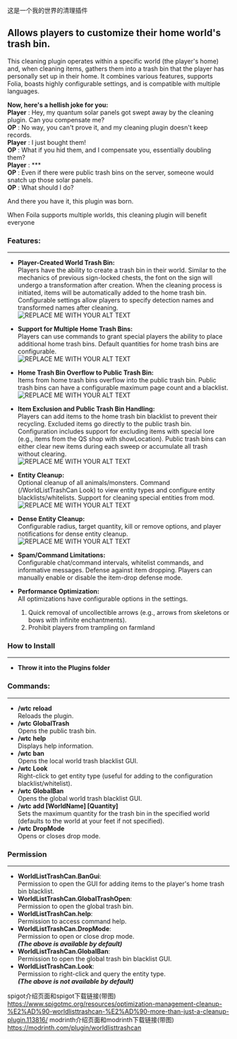 这是一个我的世界的清理插件

## Allows players to customize their home world's trash bin.

This cleaning plugin operates within a specific world (the player's home) and, when cleaning items, gathers them into a trash bin that the player has personally set up in their home. It combines various features, supports Folia, boasts highly configurable settings, and is compatible with multiple languages.

**Now, here's a hellish joke for you:**\
**Player** : Hey, my quantum solar panels got swept away by the cleaning plugin. Can you compensate me?\
**OP** : No way, you can't prove it, and my cleaning plugin doesn't keep records.\
**Player** : I just bought them!\
**OP** : What if you hid them, and I compensate you, essentially doubling them?\
**Player** : ***\
**OP** : Even if there were public trash bins on the server, someone would snatch up those solar panels.\
**OP** : What should I do?

And there you have it, this plugin was born.

When Foila supports multiple worlds, this cleaning plugin will benefit everyone

### Features:
---
- **Player-Created World Trash Bin:**\
Players have the ability to create a trash bin in their world.
Similar to the mechanics of previous sign-locked chests, the font on the sign will undergo a 
transformation after creation.
When the cleaning process is initiated, items will be automatically added to the home trash bin.
Configurable settings allow players to specify detection names and transformed names after cleaning.
\
![REPLACE ME WITH YOUR ALT TEXT](https://cdn.modrinth.com/data/nILG1dtG/images/69ae92502becde7a7a2f033815fa420c28cb6957.gif)

- **Support for Multiple Home Trash Bins:**\
Players can use commands to grant special players the ability to place additional home trash bins.
Default quantities for home trash bins are configurable.\
![REPLACE ME WITH YOUR ALT TEXT](https://cdn.modrinth.com/data/nILG1dtG/images/609be599004c03b52ec244c68437bd33b3de0f9d.gif)
- **Home Trash Bin Overflow to Public Trash Bin:**\
Items from home trash bins overflow into the public trash bin.
Public trash bins can have a configurable maximum page count and a blacklist.\
![REPLACE ME WITH YOUR ALT TEXT](https://cdn.modrinth.com/data/nILG1dtG/images/11c25510bcd38cd87445f3241d44707424e8dbb9.gif)
- **Item Exclusion and Public Trash Bin Handling:**\
Players can add items to the home trash bin blacklist to prevent their recycling.
Excluded items go directly to the public trash bin.
Configuration includes support for excluding items with special lore (e.g., items from the QS shop with 
showLocation).
Public trash bins can either clear new items during each sweep or accumulate all trash without clearing.\
![REPLACE ME WITH YOUR ALT TEXT](https://cdn.modrinth.com/data/nILG1dtG/images/05e44d7c3286d7daa0d0222338b780168b423f94.gif)
- **Entity Cleanup:**\
Optional cleanup of all animals/monsters.
Command (/WorldListTrashCan Look) to view entity types and configure entity blacklists/whitelists.
Support for cleaning special entities from mod.\
![REPLACE ME WITH YOUR ALT TEXT](https://cdn.modrinth.com/data/nILG1dtG/images/897ed52ff78147da390920cb895e68a65811ed18.png)
- **Dense Entity Cleanup:**\
Configurable radius, target quantity, kill or remove options, and player notifications for dense entity 
cleanup.\
![REPLACE ME WITH YOUR ALT TEXT](https://cdn.modrinth.com/data/nILG1dtG/images/3c34031e1638855ab24b51c3aff80e05e68ca62b.gif)
- **Spam/Command Limitations:**\
Configurable chat/command intervals, whitelist commands, and informative messages.
Defense against item dropping.
Players can manually enable or disable the item-drop defense mode.

- **Performance Optimization:**\
  All optimizations have configurable options in the settings.
  1. Quick removal of uncollectible arrows (e.g., arrows from skeletons or bows with infinite 
enchantments).
  2. Prohibit players from trampling on farmland

### How to Install
---
- **Throw it into the Plugins folder**

### Commands:
---
- **/wtc reload**\
  Reloads the plugin.
- **/wtc GlobalTrash**\
  Opens the public trash bin.
- **/wtc help**\
  Displays help information.
- **/wtc ban**\
  Opens the local world trash blacklist GUI.
- **/wtc Look**\
  Right-click to get entity type (useful for adding to the configuration blacklist/whitelist).
- **/wtc GlobalBan**\
  Opens the global world trash blacklist GUI.
- **/wtc add [WorldName] [Quantity]**\
  Sets the maximum quantity for the trash bin in the specified world (defaults to the world at your feet if not specified).
- **/wtc DropMode**\
  Opens or closes drop mode.

### Permission
---
- **WorldListTrashCan.BanGui**:\
Permission to open the GUI for adding items to the player's home trash bin blacklist.
- **WorldListTrashCan.GlobalTrashOpen**: \
Permission to open the global trash bin.
- **WorldListTrashCan.help**: \
Permission to access command help.
- **WorldListTrashCan.DropMode**: \
Permission to open or close drop mode.\
***(The above is available by default)***
- **WorldListTrashCan.GlobalBan**: \
Permission to open the global trash bin blacklist GUI.
- **WorldListTrashCan.Look**: \
Permission to right-click and query the entity type.\
***(The above is not available by default)***

spigot介绍页面和spigot下载链接(带图)
https://www.spigotmc.org/resources/optimization-management-cleanup-%E2%AD%90-worldlisttrashcan-%E2%AD%90-more-than-just-a-cleanup-plugin.113816/
modrinth介绍页面和modrinth下载链接(带图)
https://modrinth.com/plugin/worldlisttrashcan
